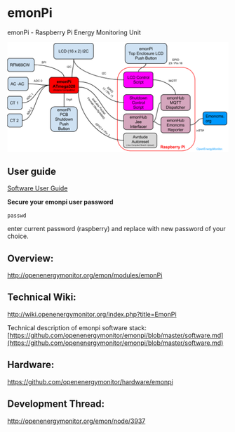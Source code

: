 emonPi
======

emonPi - Raspberry Pi Energy Monitoring Unit


![emonpi_diagram](emonPi_System_Diagram.png)

## User guide

[Software User Guide](https://github.com/openenergymonitor/emonpi/blob/master/userguide.md)

**Secure your emonpi user password**

    passwd

enter current password (raspberry) and replace with new password of your choice.

## Overview: 
http://openenergymonitor.org/emon/modules/emonPi

## Technical Wiki:
http://wiki.openenergymonitor.org/index.php?title=EmonPi

Technical description of emonpi software stack: [https://github.com/openenergymonitor/emonpi/blob/master/software.md](https://github.com/openenergymonitor/emonpi/blob/master/software.md)

## Hardware: 
https://github.com/openenergymonitor/hardware/emonpi

## Development Thread: 
http://openenergymonitor.org/emon/node/3937
